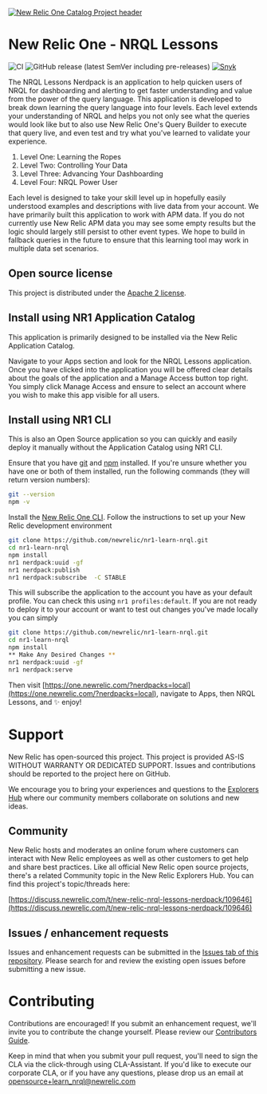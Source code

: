 [![New Relic One Catalog Project header](https://github.com/newrelic/open-source-office/raw/master/examples/categories/images/New_Relic_One_Catalog_Project.png)](https://github.com/newrelic/open-source-office/blob/master/examples/categories/index.md#nr1-catalog)

# New Relic One - NRQL Lessons

![CI](https://github.com/newrelic/nr1-learn-nrql/workflows/CI/badge.svg) ![GitHub release (latest SemVer including pre-releases)](https://img.shields.io/github/v/release/newrelic/nr1-learn-nrql?include_prereleases&sort=semver) [![Snyk](https://snyk.io/test/github/newrelic/nr1-learn-nrql/badge.svg)](https://snyk.io/test/github/newrelic/nr1-learn-nrql)

The NRQL Lessons Nerdpack is an application to help quicken users of NRQL for dashboarding and alerting to get faster understanding and value from the power of the query language. This application is developed to break down learning the query language into four levels. Each level extends your understanding of NRQL and helps you not only see what the queries would look like but to also use New Relic One's Query Builder to execute that query live, and even test and try what you've learned to validate your experience.

1. Level One: Learning the Ropes
2. Level Two: Controlling Your Data
3. Level Three: Advancing Your Dashboarding
4. Level Four: NRQL Power User

Each level is designed to take your skill level up in hopefully easily understood examples and descriptions with live data from your account. We have primarily built this application to work with APM data. If you do not currently use New Relic APM data you may see some empty results but the logic should largely still persist to other event types. We hope to build in fallback queries in the future to ensure that this learning tool may work in multiple data set scenarios.

## Open source license

This project is distributed under the [Apache 2 license](LICENSE).

## Install using NR1 Application Catalog

This application is primarily designed to be installed via the New Relic Application Catalog.

Navigate to your Apps section and look for the NRQL Lessons application. Once you have clicked into the application you will be offered clear details about the goals of the application and a Manage Access button top right. You simply click Manage Access and ensure to select an account where you wish to make this app visible for all users.

## Install using NR1 CLI

This is also an Open Source application so you can quickly and easily deploy it manually without the Application Catalog using NR1 CLI.

Ensure that you have [git](https://git-scm.com/book/en/v2/Getting-Started-Installing-Git) and [npm](https://www.npmjs.com/get-npm) installed. If you're unsure whether you have one or both of them installed, run the following commands (they will return version numbers):

```bash
git --version
npm -v
```

Install the [New Relic One CLI](https://one.newrelic.com/launcher/developer-center.launcher). Follow the instructions to set up your New Relic development environment

```bash
git clone https://github.com/newrelic/nr1-learn-nrql.git
cd nr1-learn-nrql
npm install
nr1 nerdpack:uuid -gf
nr1 nerdpack:publish
nr1 nerdpack:subscribe  -C STABLE
```
This will subscribe the application to the account you have as your default profile. You can check this using `nr1 profiles:default`. If you are not ready to deploy it to your account or want to test out changes you've made locally you can simply

```bash
git clone https://github.com/newrelic/nr1-learn-nrql.git
cd nr1-learn-nrql
npm install
** Make Any Desired Changes **
nr1 nerdpack:uuid -gf
nr1 nerdpack:serve
```

Then visit [https://one.newrelic.com/?nerdpacks=local](https://one.newrelic.com/?nerdpacks=local), navigate to Apps, then NRQL Lessons, and :sparkles: enjoy!

# Support

New Relic has open-sourced this project. This project is provided AS-IS WITHOUT WARRANTY OR DEDICATED SUPPORT. Issues and contributions should be reported to the project here on GitHub.

We encourage you to bring your experiences and questions to the [Explorers Hub](https://discuss.newrelic.com) where our community members collaborate on solutions and new ideas.

## Community

New Relic hosts and moderates an online forum where customers can interact with New Relic employees as well as other customers to get help and share best practices. Like all official New Relic open source projects, there's a related Community topic in the New Relic Explorers Hub. You can find this project's topic/threads here:

[https://discuss.newrelic.com/t/new-relic-nrql-lessons-nerdpack/109646](https://discuss.newrelic.com/t/new-relic-nrql-lessons-nerdpack/109646)

## Issues / enhancement requests

Issues and enhancement requests can be submitted in the [Issues tab of this repository](https://github.com/newrelic/nr1-learn-nrql/issues). Please search for and review the existing open issues before submitting a new issue.

# Contributing

Contributions are encouraged! If you submit an enhancement request, we'll invite you to contribute the change yourself. Please review our [Contributors Guide](CONTRIBUTING.md).

Keep in mind that when you submit your pull request, you'll need to sign the CLA via the click-through using CLA-Assistant. If you'd like to execute our corporate CLA, or if you have any questions, please drop us an email at opensource+learn_nrql@newrelic.com
